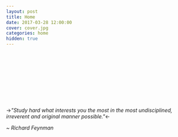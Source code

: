 ```yaml
---
layout: post
title: Home
date: 2017-03-28 12:00:00
cover: cover.jpg
categories: home
hidden: true
---
```


<html>
<br><br>
<br><br>
<br><br>
<br><br>
</html>

->_"Study hard what interests you the most in the most undisciplined, irreverent and original manner possible."_<-

_~ Richard Feynman_

